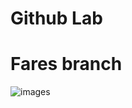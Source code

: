 # Github Lab
# Fares branch

![images](https://github.com/user-attachments/assets/58b0670c-c5da-4d4c-aba5-58a9fa6f206d)
